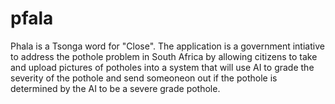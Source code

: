 # pfala
Phala is a Tsonga word for "Close". The application is a government intiative to address the pothole problem in South Africa by allowing citizens to take and upload pictures of potholes into a system that will use AI to grade the severity of the pothole and send someoneon out if the pothole is determined by the AI to be a severe grade pothole.
